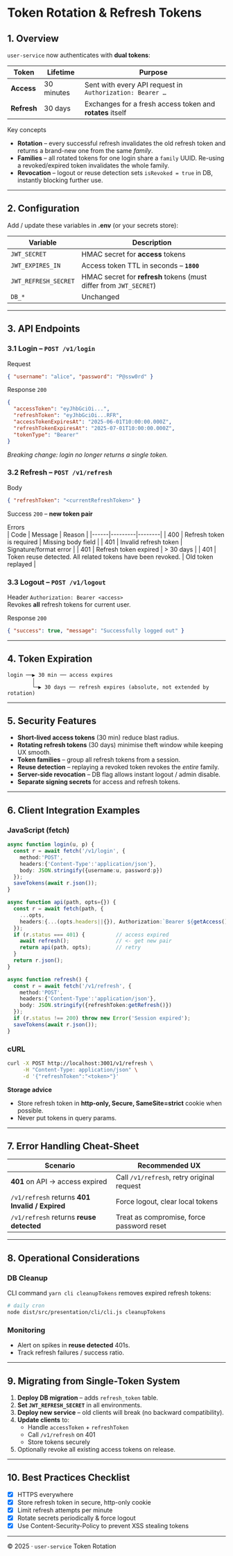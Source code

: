 # Token Rotation & Refresh Tokens

## 1. Overview
`user-service` now authenticates with **dual tokens**:

| Token | Lifetime | Purpose |
|-------|----------|---------|
| **Access** | 30 minutes | Sent with every API request in `Authorization: Bearer …` |
| **Refresh** | 30 days | Exchanges for a fresh access token and **rotates** itself |

Key concepts  
* **Rotation** – every successful refresh invalidates the old refresh token and returns a brand-new one from the same *family*.  
* **Families** – all rotated tokens for one login share a `family` UUID. Re-using a revoked/expired token invalidates the whole family.  
* **Revocation** – logout or reuse detection sets `isRevoked = true` in DB, instantly blocking further use.

---

## 2. Configuration

Add / update these variables in **.env** (or your secrets store):

| Variable | Description |
|----------|-------------|
| `JWT_SECRET`            | HMAC secret for **access** tokens |
| `JWT_EXPIRES_IN`        | Access token TTL in seconds – **`1800`** |
| `JWT_REFRESH_SECRET`    | HMAC secret for **refresh** tokens (must differ from `JWT_SECRET`) |
| `DB_*`                  | Unchanged |

---

## 3. API Endpoints

### 3.1 Login – `POST /v1/login`

Request
```json
{ "username": "alice", "password": "P@ssw0rd" }
```

Response `200`
```json
{
  "accessToken": "eyJhbGciOi...",
  "refreshToken": "eyJhbGciOi...RFR",
  "accessTokenExpiresAt": "2025-06-01T10:00:00.000Z",
  "refreshTokenExpiresAt": "2025-07-01T10:00:00.000Z",
  "tokenType": "Bearer"
}
```
*Breaking change: login no longer returns a single token.*

### 3.2 Refresh – `POST /v1/refresh`

Body
```json
{ "refreshToken": "<currentRefreshToken>" }
```

Success `200` – **new token pair**

Errors  
| Code | Message | Reason |
|------|---------|--------|
| 400  | Refresh token is required | Missing body field |
| 401  | Invalid refresh token | Signature/format error |
| 401  | Refresh token expired | > 30 days |
| 401  | Token reuse detected. All related tokens have been revoked. | Old token replayed |

### 3.3 Logout – `POST /v1/logout`

Header `Authorization: Bearer <access>`  
Revokes **all** refresh tokens for current user.

Response `200`
```json
{ "success": true, "message": "Successfully logged out" }
```

---

## 4. Token Expiration

```
login ──▶ 30 min ── access expires
        │
        └─▶ 30 days ── refresh expires (absolute, not extended by rotation)
```

---

## 5. Security Features

* **Short-lived access tokens** (30 min) reduce blast radius.  
* **Rotating refresh tokens** (30 days) minimise theft window while keeping UX smooth.  
* **Token families** – group all refresh tokens from a session.  
* **Reuse detection** – replaying a revoked token revokes the *entire* family.  
* **Server-side revocation** – DB flag allows instant logout / admin disable.  
* **Separate signing secrets** for access and refresh tokens.

---

## 6. Client Integration Examples

### JavaScript (fetch)
```ts
async function login(u, p) {
  const r = await fetch('/v1/login', {
    method:'POST',
    headers:{'Content-Type':'application/json'},
    body: JSON.stringify({username:u, password:p})
  });
  saveTokens(await r.json());
}

async function api(path, opts={}) {
  const r = await fetch(path, {
    ...opts,
    headers:{...(opts.headers||{}), Authorization:`Bearer ${getAccess()}`}
  });
  if (r.status === 401) {          // access expired
    await refresh();               // <- get new pair
    return api(path, opts);        // retry
  }
  return r.json();
}

async function refresh() {
  const r = await fetch('/v1/refresh', {
    method:'POST',
    headers:{'Content-Type':'application/json'},
    body: JSON.stringify({refreshToken:getRefresh()})
  });
  if (r.status !== 200) throw new Error('Session expired');
  saveTokens(await r.json());
}
```

### cURL
```bash
curl -X POST http://localhost:3001/v1/refresh \
     -H "Content-Type: application/json" \
     -d '{"refreshToken":"<token>"}'
```

**Storage advice**  
* Store refresh token in **http-only, Secure, SameSite=strict** cookie when possible.  
* Never put tokens in query params.

---

## 7. Error Handling Cheat-Sheet

| Scenario | Recommended UX |
|----------|----------------|
| **401** on API → access expired | Call `/v1/refresh`, retry original request |
| `/v1/refresh` returns **401 Invalid / Expired** | Force logout, clear local tokens |
| `/v1/refresh` returns **reuse detected** | Treat as compromise, force password reset |

---

## 8. Operational Considerations

### DB Cleanup
CLI command `yarn cli cleanupTokens` removes expired refresh tokens:
```bash
# daily cron
node dist/src/presentation/cli/cli.js cleanupTokens
```

### Monitoring
* Alert on spikes in **reuse detected** 401s.  
* Track refresh failures / success ratio.

---

## 9. Migrating from Single-Token System

1. **Deploy DB migration** – adds `refresh_token` table.  
2. **Set `JWT_REFRESH_SECRET`** in all environments.  
3. **Deploy new service** – old clients will break (no backward compatibility).  
4. **Update clients** to:
   * Handle `accessToken` + `refreshToken`
   * Call `/v1/refresh` on 401
   * Store tokens securely  
5. Optionally revoke all existing access tokens on release.

---

## 10. Best Practices Checklist

- [x] HTTPS everywhere  
- [x] Store refresh token in secure, http-only cookie  
- [x] Limit refresh attempts per minute  
- [x] Rotate secrets periodically & force logout  
- [x] Use Content-Security-Policy to prevent XSS stealing tokens  

---

© 2025 · `user-service` Token Rotation
